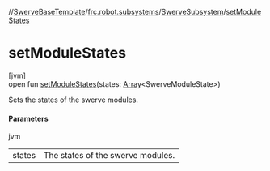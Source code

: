 //[SwerveBaseTemplate](../../../index.md)/[frc.robot.subsystems](../index.md)/[SwerveSubsystem](index.md)/[setModuleStates](set-module-states.md)

# setModuleStates

[jvm]\
open fun [setModuleStates](set-module-states.md)(states: [Array](https://kotlinlang.org/api/latest/jvm/stdlib/kotlin/-array/index.html)&lt;SwerveModuleState&gt;)

Sets the states of the swerve modules.

#### Parameters

jvm

| | |
|---|---|
| states | The states of the swerve modules. |
